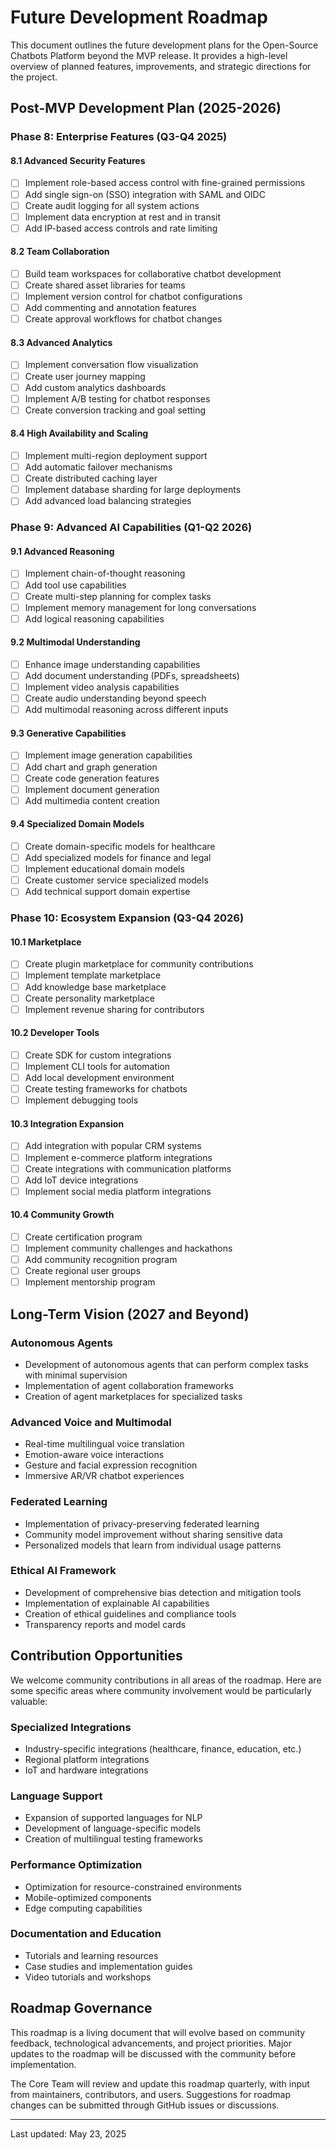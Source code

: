 # Future Development Roadmap

This document outlines the future development plans for the Open-Source Chatbots Platform beyond the MVP release. It provides a high-level overview of planned features, improvements, and strategic directions for the project.

## Post-MVP Development Plan (2025-2026)

### Phase 8: Enterprise Features (Q3-Q4 2025)

#### 8.1 Advanced Security Features
- [ ] Implement role-based access control with fine-grained permissions
- [ ] Add single sign-on (SSO) integration with SAML and OIDC
- [ ] Create audit logging for all system actions
- [ ] Implement data encryption at rest and in transit
- [ ] Add IP-based access controls and rate limiting

#### 8.2 Team Collaboration
- [ ] Build team workspaces for collaborative chatbot development
- [ ] Create shared asset libraries for teams
- [ ] Implement version control for chatbot configurations
- [ ] Add commenting and annotation features
- [ ] Create approval workflows for chatbot changes

#### 8.3 Advanced Analytics
- [ ] Implement conversation flow visualization
- [ ] Create user journey mapping
- [ ] Add custom analytics dashboards
- [ ] Implement A/B testing for chatbot responses
- [ ] Create conversion tracking and goal setting

#### 8.4 High Availability and Scaling
- [ ] Implement multi-region deployment support
- [ ] Add automatic failover mechanisms
- [ ] Create distributed caching layer
- [ ] Implement database sharding for large deployments
- [ ] Add advanced load balancing strategies

### Phase 9: Advanced AI Capabilities (Q1-Q2 2026)

#### 9.1 Advanced Reasoning
- [ ] Implement chain-of-thought reasoning
- [ ] Add tool use capabilities
- [ ] Create multi-step planning for complex tasks
- [ ] Implement memory management for long conversations
- [ ] Add logical reasoning capabilities

#### 9.2 Multimodal Understanding
- [ ] Enhance image understanding capabilities
- [ ] Add document understanding (PDFs, spreadsheets)
- [ ] Implement video analysis capabilities
- [ ] Create audio understanding beyond speech
- [ ] Add multimodal reasoning across different inputs

#### 9.3 Generative Capabilities
- [ ] Implement image generation capabilities
- [ ] Add chart and graph generation
- [ ] Create code generation features
- [ ] Implement document generation
- [ ] Add multimedia content creation

#### 9.4 Specialized Domain Models
- [ ] Create domain-specific models for healthcare
- [ ] Add specialized models for finance and legal
- [ ] Implement educational domain models
- [ ] Create customer service specialized models
- [ ] Add technical support domain expertise

### Phase 10: Ecosystem Expansion (Q3-Q4 2026)

#### 10.1 Marketplace
- [ ] Create plugin marketplace for community contributions
- [ ] Implement template marketplace
- [ ] Add knowledge base marketplace
- [ ] Create personality marketplace
- [ ] Implement revenue sharing for contributors

#### 10.2 Developer Tools
- [ ] Create SDK for custom integrations
- [ ] Implement CLI tools for automation
- [ ] Add local development environment
- [ ] Create testing frameworks for chatbots
- [ ] Implement debugging tools

#### 10.3 Integration Expansion
- [ ] Add integration with popular CRM systems
- [ ] Implement e-commerce platform integrations
- [ ] Create integrations with communication platforms
- [ ] Add IoT device integrations
- [ ] Implement social media platform integrations

#### 10.4 Community Growth
- [ ] Create certification program
- [ ] Implement community challenges and hackathons
- [ ] Add community recognition program
- [ ] Create regional user groups
- [ ] Implement mentorship program

## Long-Term Vision (2027 and Beyond)

### Autonomous Agents
- Development of autonomous agents that can perform complex tasks with minimal supervision
- Implementation of agent collaboration frameworks
- Creation of agent marketplaces for specialized tasks

### Advanced Voice and Multimodal
- Real-time multilingual voice translation
- Emotion-aware voice interactions
- Gesture and facial expression recognition
- Immersive AR/VR chatbot experiences

### Federated Learning
- Implementation of privacy-preserving federated learning
- Community model improvement without sharing sensitive data
- Personalized models that learn from individual usage patterns

### Ethical AI Framework
- Development of comprehensive bias detection and mitigation tools
- Implementation of explainable AI capabilities
- Creation of ethical guidelines and compliance tools
- Transparency reports and model cards

## Contribution Opportunities

We welcome community contributions in all areas of the roadmap. Here are some specific areas where community involvement would be particularly valuable:

### Specialized Integrations
- Industry-specific integrations (healthcare, finance, education, etc.)
- Regional platform integrations
- IoT and hardware integrations

### Language Support
- Expansion of supported languages for NLP
- Development of language-specific models
- Creation of multilingual testing frameworks

### Performance Optimization
- Optimization for resource-constrained environments
- Mobile-optimized components
- Edge computing capabilities

### Documentation and Education
- Tutorials and learning resources
- Case studies and implementation guides
- Video tutorials and workshops

## Roadmap Governance

This roadmap is a living document that will evolve based on community feedback, technological advancements, and project priorities. Major updates to the roadmap will be discussed with the community before implementation.

The Core Team will review and update this roadmap quarterly, with input from maintainers, contributors, and users. Suggestions for roadmap changes can be submitted through GitHub issues or discussions.

---

Last updated: May 23, 2025
